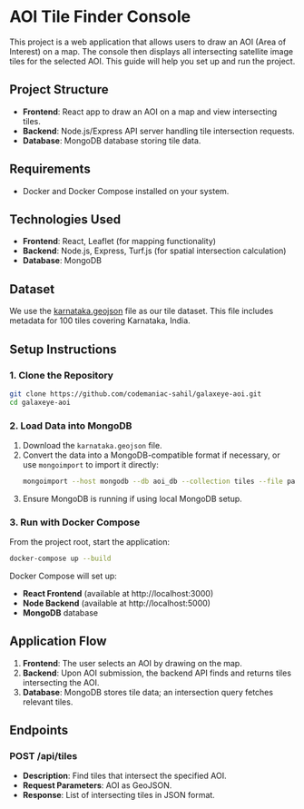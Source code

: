 # AOI Tile Finder Console
This project is a web application that allows users to draw an AOI (Area of Interest) on a map. The console then displays all intersecting satellite image tiles for the selected AOI. This guide will help you set up and run the project.

## Project Structure
- **Frontend**: React app to draw an AOI on a map and view intersecting tiles.
- **Backend**: Node.js/Express API server handling tile intersection requests.
- **Database**: MongoDB database storing tile data.

## Requirements
- Docker and Docker Compose installed on your system.

## Technologies Used
- **Frontend**: React, Leaflet (for mapping functionality)
- **Backend**: Node.js, Express, Turf.js (for spatial intersection calculation)
- **Database**: MongoDB

## Dataset
We use the [karnataka.geojson](https://s3-us-west-2.amazonaws.com/secure.notion-static.com/1a1e461b-4293-428d-88da-5089a8cc8cf3/karnataka.geojson) file as our tile dataset. This file includes metadata for 100 tiles covering Karnataka, India.

## Setup Instructions

### 1. Clone the Repository
```bash
git clone https://github.com/codemaniac-sahil/galaxeye-aoi.git
cd galaxeye-aoi
```

### 2. Load Data into MongoDB
1. Download the `karnataka.geojson` file.
2. Convert the data into a MongoDB-compatible format if necessary, or use `mongoimport` to import it directly:
   ```bash
   mongoimport --host mongodb --db aoi_db --collection tiles --file path/to/karnataka.geojson --jsonArray
   ```
3. Ensure MongoDB is running if using local MongoDB setup.

### 3. Run with Docker Compose
From the project root, start the application:
```bash
docker-compose up --build
```
Docker Compose will set up:
- **React Frontend** (available at http://localhost:3000)
- **Node Backend** (available at http://localhost:5000)
- **MongoDB** database

## Application Flow

1. **Frontend**: The user selects an AOI by drawing on the map.
2. **Backend**: Upon AOI submission, the backend API finds and returns tiles intersecting the AOI.
3. **Database**: MongoDB stores tile data; an intersection query fetches relevant tiles.

## Endpoints

### POST /api/tiles
- **Description**: Find tiles that intersect the specified AOI.
- **Request Parameters**: AOI as GeoJSON.
- **Response**: List of intersecting tiles in JSON format.


